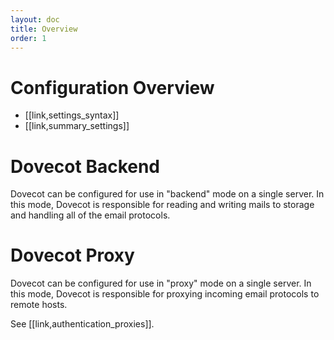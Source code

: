 ```yaml
---
layout: doc
title: Overview
order: 1
---
```


# Configuration Overview

 * [[link,settings_syntax]]
 * [[link,summary_settings]]

# Dovecot Backend

Dovecot can be configured for use in "backend" mode on a single server.
In this mode, Dovecot is responsible for reading and writing mails to
storage and handling all of the email protocols.

# Dovecot Proxy

Dovecot can be configured for use in "proxy" mode on a single server.
In this mode, Dovecot is responsible for proxying incoming email protocols
to remote hosts.

See [[link,authentication_proxies]].
